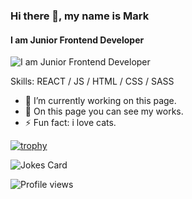 ### Hi there 👋, my name is Mark
#### I am Junior Frontend Developer

![I am Junior Frontend Developer](https://xakep.ru/wp-content/uploads/2018/08/180618/js-h.jpg)

Skills: REACT / JS / HTML / CSS / SASS 

- 🔭 I’m currently working on this page. 
- 👾 Оn this page you can see my works.
- ⚡ Fun fact: i love cats. 




[![trophy](https://github-profile-trophy.vercel.app/?username=MakrFrost&theme=onedark)](https://github.com/ryo-ma/github-profile-trophy)

![Jokes Card](https://readme-jokes.vercel.app/api)

![Profile views](https://gpvc.arturio.dev/MakrFrost)  
